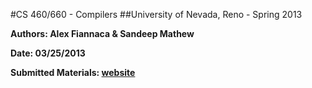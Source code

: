 #CS 460/660 - Compilers
##University of Nevada, Reno - Spring 2013

__Authors: Alex Fiannaca & Sandeep Mathew__

__Date:    03/25/2013__

__Submitted Materials: [website](http://afiannac2.github.com/cs660/)__
